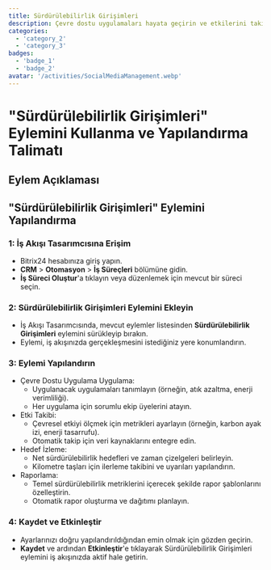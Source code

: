 ```yaml
---
title: Sürdürülebilirlik Girişimleri
description: Çevre dostu uygulamaları hayata geçirin ve etkilerini takip edin.
categories: 
  - 'category_2'
  - 'category_3'
badges: 
  - 'badge_1'
  - 'badge_2'
avatar: '/activities/SocialMediaManagement.webp'
---
```


# "Sürdürülebilirlik Girişimleri" Eylemini Kullanma ve Yapılandırma Talimatı

## Eylem Açıklaması

## **"Sürdürülebilirlik Girişimleri" Eylemini Yapılandırma**

### 1: İş Akışı Tasarımcısına Erişim
- Bitrix24 hesabınıza giriş yapın.
- **CRM** > **Otomasyon** > **İş Süreçleri** bölümüne gidin.
- **İş Süreci Oluştur**'a tıklayın veya düzenlemek için mevcut bir süreci seçin.

### 2: Sürdürülebilirlik Girişimleri Eylemini Ekleyin
- İş Akışı Tasarımcısında, mevcut eylemler listesinden **Sürdürülebilirlik Girişimleri** eylemini sürükleyip bırakın.
- Eylemi, iş akışınızda gerçekleşmesini istediğiniz yere konumlandırın.

### 3: Eylemi Yapılandırın
- Çevre Dostu Uygulama Uygulama:
  - Uygulanacak uygulamaları tanımlayın (örneğin, atık azaltma, enerji verimliliği).
  - Her uygulama için sorumlu ekip üyelerini atayın.
- Etki Takibi:
  - Çevresel etkiyi ölçmek için metrikleri ayarlayın (örneğin, karbon ayak izi, enerji tasarrufu).
  - Otomatik takip için veri kaynaklarını entegre edin.
- Hedef İzleme:
  - Net sürdürülebilirlik hedefleri ve zaman çizelgeleri belirleyin.
  - Kilometre taşları için ilerleme takibini ve uyarıları yapılandırın.
- Raporlama:
  - Temel sürdürülebilirlik metriklerini içerecek şekilde rapor şablonlarını özelleştirin.
  - Otomatik rapor oluşturma ve dağıtımı planlayın.

### 4: Kaydet ve Etkinleştir
- Ayarlarınızı doğru yapılandırıldığından emin olmak için gözden geçirin.
- **Kaydet** ve ardından **Etkinleştir**'e tıklayarak Sürdürülebilirlik Girişimleri eylemini iş akışınızda aktif hale getirin.